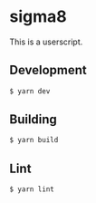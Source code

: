 # sigma8

This is a userscript.

## Development

``` sh
$ yarn dev
```

## Building

```sh
$ yarn build
```

## Lint

``` sh
$ yarn lint
```
